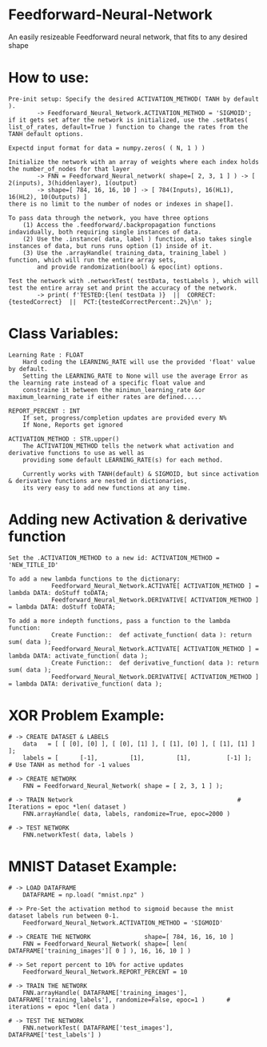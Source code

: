 # Feedforward-Neural-Network
An easily resizeable Feedforward neural network, that fits to any desired shape


# How to use:

    Pre-init setup: Specify the desired ACTIVATION_METHOD( TANH by default ).
            -> Feedforward_Neural_Network.ACTIVATION_METHOD = 'SIGMOID';
    if it gets set after the network is initialized, use the .setRates( list_of_rates, default=True ) function to change the rates from the TANH default options.

    Expectd input format for data = numpy.zeros( ( N, 1 ) )

    Initialize the network with an array of weights where each index holds the number_of_nodes for that layer
            -> FNN = Feedforward_Neural_network( shape=[ 2, 3, 1 ] ) -> [ 2(inputs), 3(hiddenlayer), 1(output)
            -> shape=[ 784, 16, 16, 10 ] -> [ 784(Inputs), 16(HL1), 16(HL2), 10(Outputs) ]
    there is no limit to the number of nodes or indexes in shape[].

    To pass data through the network, you have three options
        (1) Access the .feedforward/.backpropagation functions indavidually, both requiring single instances of data.
        (2) Use the .instance( data, label ) function, also takes single instances of data, but runs runs option (1) inside of it.
        (3) Use the .arrayHandle( training_data, training_label ) function, which will run the entire array sets, 
            and provide randomization(bool) & epoc(int) options.

    Test the network with .networkTest( testData, testLabels ), which will test the entire array set and print the accuracy of the network.
            -> print( f'TESTED:{len( testData )}  ||  CORRECT:{testedCorrect}  ||  PCT:{testedCorrectPercent:.2%}\n' );



# Class Variables:

    Learning Rate : FLOAT
        Hard coding the LEARNING_RATE will use the provided 'float' value by default.
        Setting the LEARNING_RATE to None will use the average Error as the learning rate instead of a specific float value and 
        constraine it between the minimun_learning_rate &or maximum_learning_rate if either rates are defined.....

    REPORT_PERCENT : INT
        If set, progress/completion updates are provided every N%
        If None, Reports get ignored

    ACTIVATION_METHOD : STR.upper()
        The ACTIVATION_METHOD tells the network what activation and derivative functions to use as well as 
        providing some default LEARNING_RATE(s) for each method.
        
        Currently works with TANH(default) & SIGMOID, but since activation & derivative functions are nested in dictionaries,
        its very easy to add new functions at any time.



# Adding new Activation & derivative function
    
    Set the .ACTIVATION_METHOD to a new id: ACTIVATION_METHOD = 'NEW_TITLE_ID'

    To add a new lambda functions to the dictionary:
                Feedforward_Neural_Network.ACTIVATE[ ACTIVATION_METHOD ] = lambda DATA: doStuff toDATA;
                Feedforward_Neural_Network.DERIVATIVE[ ACTIVATION_METHOD ] = lambda DATA: doStuff toDATA;

    To add a more indepth functions, pass a function to the lambda function:
                Create Function::  def activate_function( data ): return sum( data );
                Feedforward_Neural_Network.ACTIVATE[ ACTIVATION_METHOD ] = lambda DATA: activate_function( data );
                Create Function::  def derivative_function( data ): return sum( data );
                Feedforward_Neural_Network.DERIVATIVE[ ACTIVATION_METHOD ] = lambda DATA: derivative_function( data );



# XOR Problem Example:

    # -> CREATE DATASET & LABELS
        data   = [ [ [0], [0] ], [ [0], [1] ], [ [1], [0] ], [ [1], [1] ] ];
        labels = [      [-1],         [1],         [1],          [-1] ];                # Use TANH as method for -1 values

    # -> CREATE NETWORK
        FNN = Feedforward_Neural_Network( shape = [ 2, 3, 1 ] );
        
    # -> TRAIN Network                                              # Iterations = epoc *len( dataset )
        FNN.arrayHandle( data, labels, randomize=True, epoc=2000 )
        
    # -> TEST NETWORK
        FNN.networkTest( data, labels )



# MNIST Dataset Example:

    # -> LOAD DATAFRAME
        DATAFRAME = np.load( "mnist.npz" )

    # -> Pre-Set the activation method to sigmoid because the mnist dataset labels run between 0-1.
        Feedforward_Neural_Network.ACTIVATION_METHOD = 'SIGMOID'

    # -> CREATE THE NETWORK               shape=[ 784, 16, 16, 10 ]
        FNN = Feedforward_Neural_Network( shape=[ len( DATAFRAME['training_images'][ 0 ] ), 16, 16, 10 ] )

    # -> Set report percent to 10% for active updates
        Feedforward_Neural_Network.REPORT_PERCENT = 10

    # -> TRAIN THE NETWORK
        FNN.arrayHandle( DATAFRAME['training_images'], DATAFRAME['training_labels'], randomize=False, epoc=1 )      # iterations = epoc *len( data )

    # -> TEST THE NETWORK
        FNN.networkTest( DATAFRAME['test_images'], DATAFRAME['test_labels'] )
